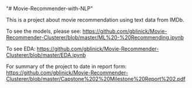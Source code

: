 "# Movie-Recommender-with-NLP" 

This is a project about movie recommendation using text data from IMDb.

To see the models, please see: https://github.com/gblinick/Movie-Recommender-Clusterer/blob/master/ML%20-%20Recommending.ipynb

To see EDA: https://github.com/gblinick/Movie-Recommender-Clusterer/blob/master/EDA.ipynb

For summary of the project to date in report form: https://github.com/gblinick/Movie-Recommender-Clusterer/blob/master/Capstone%202%20Milestone%20Report%202.pdf





